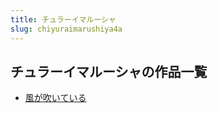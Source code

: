 ```yaml
---
title: チュラーイマルーシャ
slug: chiyuraimarushiya4a
---
```


## チュラーイマルーシャの作品一覧

- [風が吹いている](fenggachuiiteir-43c)
